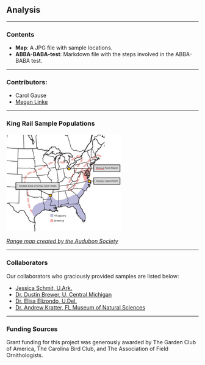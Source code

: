 ## Analysis
---
### Contents
- **Map**: A JPG file with sample locations.
- **ABBA-BABA-test**: Markdown file with the steps involved in the ABBA-BABA test.
---

### Contributors: 
- Carol Gause
- [Megan Linke](https://www.ecubgsa.com/officers)
---
### King Rail Sample Populations
<img
  src="KingRailBreedingRangeMap.jpg" 
  alt="Sample source locations"
  title="Population locations for comparison"
  style="display: inline-block; margin: 0 auto; max-width: 300px">  
  
[*Range map created by the Audubon Society*](https://www.audubon.org/field-guide/bird/king-rail)     

---    
### Collaborators 
Our collaborators who graciously provided samples are listed below:
- [Jessica Schmit, U.Ark.](https://www1.usgs.gov/coopunits/staff/2354999)
- [Dr. Dustin Brewer, U. Central Michigan](https://www.researchgate.net/profile/Dustin-Brewer-2)
- [Dr. Elisa Elizondo, U.Del.](https://www.researchgate.net/profile/Elisa-Elizondo)
- [Dr. Andrew Kratter, FL Museum of Natural Sciences](https://www.researchgate.net/profile/Andrew-Kratter)

---
### Funding Sources
Grant funding for this project was generously awarded by The Garden Club of America, The Carolina Bird Club, and The Association of Field Ornithologists.
